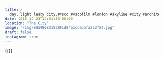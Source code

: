 ```yaml
---
title: >
  day. light leaky city.#vsco #vscofilm #london #skyline #city #architecture
date: 2016-12-23T12:01:58+00:00
location: "The City"
image: "/img/8d508083182801d84b1cdabafa252f82.jpg"
draft: false
instagram: true
---
```


{{<photo src="/img/8d508083182801d84b1cdabafa252f82.jpg">}}
